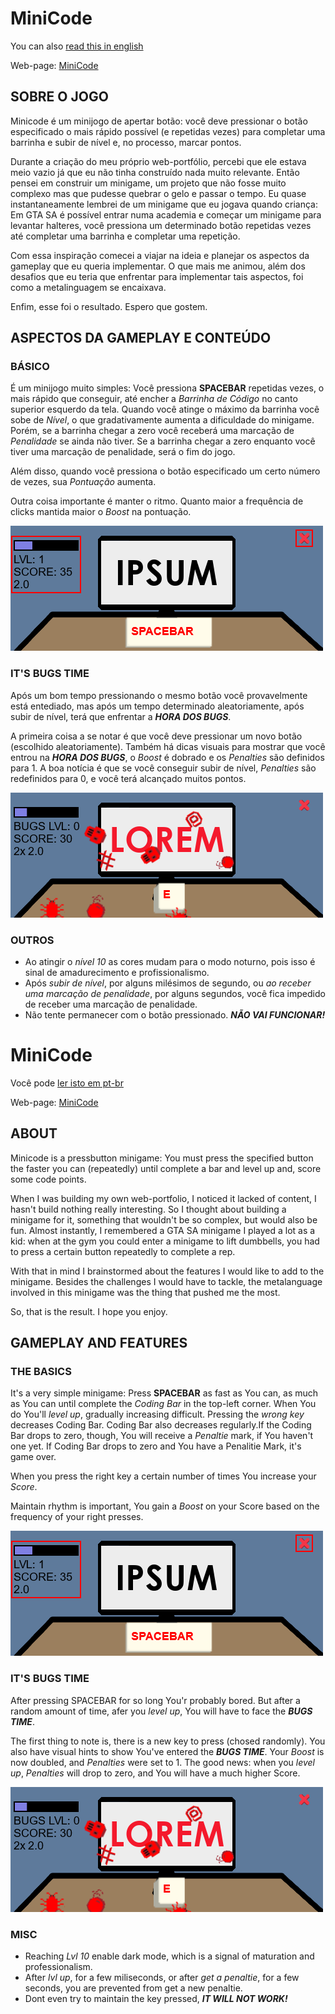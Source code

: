 # MiniCode

You can also [read this in english](#minicode-1)

Web-page: [MiniCode](https://islan42.github.io/minicode/)

## SOBRE O JOGO

Minicode é um minijogo de apertar botão: você deve pressionar o botão especificado o mais rápido possível (e repetidas vezes) para completar uma barrinha e subir de nível e, no processo, marcar pontos.

Durante a criação do meu próprio web-portfólio, percebi que ele estava meio vazio já que eu não tinha construído nada muito relevante. Então pensei em construir um minigame, um projeto que não fosse muito complexo mas que pudesse quebrar o gelo e passar o tempo. Eu quase instantaneamente lembrei de um minigame que eu jogava quando criança: Em GTA SA é possível entrar numa academia e começar um minigame para levantar halteres, você pressiona um determinado botão repetidas vezes até completar uma barrinha e completar uma repetição.

Com essa inspiração comecei a viajar na ideia e planejar os aspectos da gameplay que eu queria implementar. O que mais me animou, além dos desafios que eu teria que enfrentar para implementar tais aspectos, foi como a metalinguagem se encaixava.

Enfim, esse foi o resultado. Espero que gostem.

## ASPECTOS DA GAMEPLAY E CONTEÚDO

### BÁSICO

É um minijogo muito simples: Você pressiona **SPACEBAR** repetidas vezes, o mais rápido que conseguir, até encher a *Barrinha de Código* no canto superior esquerdo da tela. Quando você atinge o máximo da barrinha você sobe de *Nível*, o que gradativamente aumenta a dificuldade do minigame. Porém, se a barrinha chegar a zero você receberá uma marcação de *Penalidade* se ainda não tiver. Se a barrinha chegar a zero enquanto você tiver uma marcação de penalidade, será o fim do jogo.

Além disso, quando você pressiona o botão especificado um certo número de vezes, sua *Pontuação* aumenta.

Outra coisa importante é manter o ritmo. Quanto maior a frequência de clicks mantida maior o *Boost* na pontuação.

![Coding, Lvl, Pontuação, Boost](assets/rdm_01.png)

### IT'S BUGS TIME

Após um bom tempo pressionando o mesmo botão você provavelmente está entediado, mas após um tempo determinado aleatoriamente, após subir de nível, terá que enfrentar a ***HORA DOS BUGS***.

A primeira coisa a se notar é que você deve pressionar um novo botão (escolhido aleatoriamente). Também há dicas visuais para mostrar que você entrou na ***HORA DOS BUGS***, o *Boost* é dobrado e os *Penalties* são definidos para 1. A boa notícia é que se você conseguir subir de nível, *Penalties* são redefinidos para 0, e você terá alcançado muitos pontos.

![É HORA DOS BUGS](assets/rdm_02.png)

### OUTROS

- Ao atingir o *nível 10* as cores mudam para o modo noturno, pois isso é sinal de amadurecimento e profissionalismo.
- Após *subir de nível*, por alguns milésimos de segundo, ou *ao receber uma marcação de penalidade*, por alguns segundos, você fica impedido de receber uma marcação de penalidade.
- Não tente permanecer com o botão pressionado. ***NÃO VAI FUNCIONAR!***

# MiniCode

Você pode [ler isto em pt-br](#minicode)

Web-page: [MiniCode](https://islan42.github.io/minicode/)

## ABOUT

Minicode is a pressbutton minigame: You must press the specified button the faster you can (repeatedly) until complete a bar and level up and, score some code points.

When I was building my own web-portfolio, I noticed it lacked of content, I hasn't build nothing really interesting. So I thought about building a minigame for it, something that wouldn't be so complex, but would also be fun. Almost instantly, I remembered a GTA SA minigame I played a lot as a kid: when at the gym you could enter a minigame to lift dumbbells, you had to press a certain button repeatedly to complete a rep.

With that in mind I brainstormed about the features I would like to add to the minigame. Besides the challenges I would have to tackle, the metalanguage involved in this minigame was the thing that pushed me the most.

So, that is the result. I hope you enjoy.

## GAMEPLAY AND FEATURES

### THE BASICS

It's a very simple minigame: Press **SPACEBAR** as fast as You can, as much as You can until complete the *Coding Bar* in the top-left corner. When You do You'll *level up*, gradually increasing difficult. Pressing the *wrong key* decreases Coding Bar. Coding Bar also decreases regularly.If the Coding Bar drops to zero, though, You will receive a *Penaltie* mark, if You haven't one yet. If Coding Bar drops to zero and You have a Penalitie Mark, it's game over.

When you press the right key a certain number of times You increase your *Score*.

Maintain rhythm is important, You gain a *Boost* on your Score based on the frequency of your right presses.

![Coding, Lvl, Score, Boost](assets/rdm_01.png)

### IT'S BUGS TIME

After pressing SPACEBAR for so long You'r probably bored. But after a random amount of time, afer you *level up*, You will have to face the ***BUGS TIME***.

The first thing to note is, there is a new key to press (chosed randomly). You also have visual hints to show You've entered the ***BUGS TIME***. Your *Boost* is now doubled, and *Penalties* were set to 1. The good news: when you *level up*, *Penalties* will drop to zero, and You will have a much higher Score.

![IT'S BUGS TIME](assets/rdm_02.png)

### MISC

- Reaching *Lvl 10* enable dark mode, which is a signal of maturation and professionalism.
- After *lvl up*, for a few miliseconds, or after *get a penaltie*, for a few seconds, you are prevented from get a new penaltie.
- Dont even try to maintain the key pressed, ***IT WILL NOT WORK!***

